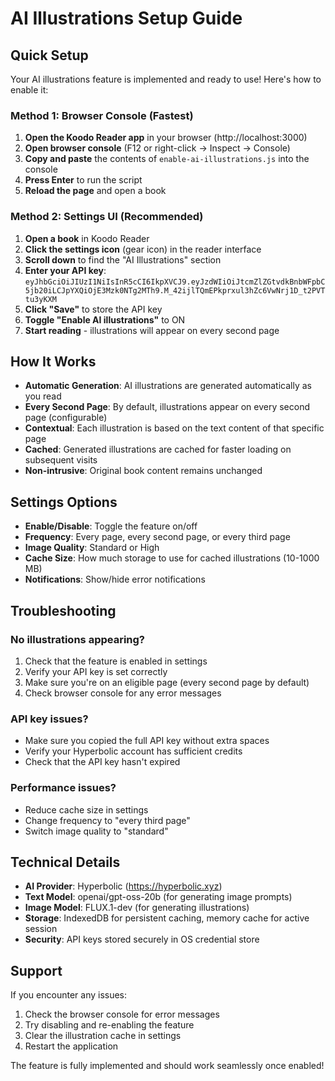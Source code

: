 # AI Illustrations Setup Guide

## Quick Setup

Your AI illustrations feature is implemented and ready to use! Here's how to enable it:

### Method 1: Browser Console (Fastest)

1. **Open the Koodo Reader app** in your browser (http://localhost:3000)
2. **Open browser console** (F12 or right-click → Inspect → Console)
3. **Copy and paste** the contents of `enable-ai-illustrations.js` into the console
4. **Press Enter** to run the script
5. **Reload the page** and open a book

### Method 2: Settings UI (Recommended)

1. **Open a book** in Koodo Reader
2. **Click the settings icon** (gear icon) in the reader interface
3. **Scroll down** to find the "AI Illustrations" section
4. **Enter your API key**: `eyJhbGciOiJIUzI1NiIsInR5cCI6IkpXVCJ9.eyJzdWIiOiJtcmZlZGtvdkBnbWFpbC5jb20iLCJpYXQiOjE3Mzk0NTg2MTh9.M_42ijlTQmEPkprxul3hZc6VwNrj1D_t2PVTtu3yKXM`
5. **Click "Save"** to store the API key
6. **Toggle "Enable AI illustrations"** to ON
7. **Start reading** - illustrations will appear on every second page

## How It Works

- **Automatic Generation**: AI illustrations are generated automatically as you read
- **Every Second Page**: By default, illustrations appear on every second page (configurable)
- **Contextual**: Each illustration is based on the text content of that specific page
- **Cached**: Generated illustrations are cached for faster loading on subsequent visits
- **Non-intrusive**: Original book content remains unchanged

## Settings Options

- **Enable/Disable**: Toggle the feature on/off
- **Frequency**: Every page, every second page, or every third page
- **Image Quality**: Standard or High
- **Cache Size**: How much storage to use for cached illustrations (10-1000 MB)
- **Notifications**: Show/hide error notifications

## Troubleshooting

### No illustrations appearing?
1. Check that the feature is enabled in settings
2. Verify your API key is set correctly
3. Make sure you're on an eligible page (every second page by default)
4. Check browser console for any error messages

### API key issues?
- Make sure you copied the full API key without extra spaces
- Verify your Hyperbolic account has sufficient credits
- Check that the API key hasn't expired

### Performance issues?
- Reduce cache size in settings
- Change frequency to "every third page"
- Switch image quality to "standard"

## Technical Details

- **AI Provider**: Hyperbolic (https://hyperbolic.xyz)
- **Text Model**: openai/gpt-oss-20b (for generating image prompts)
- **Image Model**: FLUX.1-dev (for generating illustrations)
- **Storage**: IndexedDB for persistent caching, memory cache for active session
- **Security**: API keys stored securely in OS credential store

## Support

If you encounter any issues:
1. Check the browser console for error messages
2. Try disabling and re-enabling the feature
3. Clear the illustration cache in settings
4. Restart the application

The feature is fully implemented and should work seamlessly once enabled!
